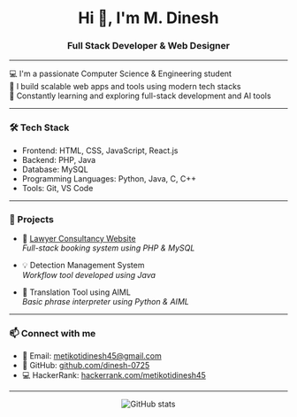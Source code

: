 <h1 align="center">Hi 👋, I'm M. Dinesh</h1>
<h3 align="center">Full Stack Developer & Web Designer</h3>


---

💻 I'm a passionate Computer Science & Engineering student  
🔧 I build scalable web apps and tools using modern tech stacks  
🚀 Constantly learning and exploring full-stack development and AI tools  

---

### 🛠️ Tech Stack
- Frontend: HTML, CSS, JavaScript, React.js  
- Backend: PHP, Java  
- Database: MySQL  
- Programming Languages: Python, Java, C, C++  
- Tools: Git, VS Code

---

### 💼 Projects

- 🔗 [Lawyer Consultancy Website](https://github.com/dinesh-0725/layer)  
  *Full-stack booking system using PHP & MySQL*

- 💡 Detection Management System  
  *Workflow tool developed using Java*

- 🧠 Translation Tool using AIML  
  *Basic phrase interpreter using Python & AIML*

---

### 📫 Connect with me

- 📧 Email: [metikotidinesh45@gmail.com](mailto:metikotidinesh45@gmail.com)  
- 🔗 GitHub: [github.com/dinesh-0725](https://github.com/dinesh-0725)  
- 💻 HackerRank: [hackerrank.com/metikotidinesh45](https://www.hackerrank.com/metikotidinesh45)

---

<p align="center">
  <img src="https://github-readme-stats.vercel.app/api?username=dinesh-0725&show_icons=true&theme=tokyonight" alt="GitHub stats" />
</p>
